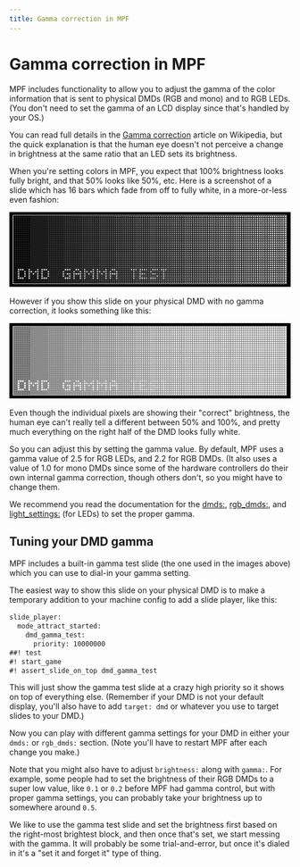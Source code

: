 ```yaml
---
title: Gamma correction in MPF
---
```


# Gamma correction in MPF


MPF includes functionality to allow you to adjust the gamma of the color
information that is sent to physical DMDs (RGB and mono) and to RGB
LEDs. (You don't need to set the gamma of an LCD display since that's
handled by your OS.)

You can read full details in the [Gamma
correction](https://en.wikipedia.org/wiki/Gamma_correction#Power_law_for_video_display)
article on Wikipedia, but the quick explanation is that the human eye
doesn't not perceive a change in brightness at the same ratio that an
LED sets its brightness.

When you're setting colors in MPF, you expect that 100% brightness
looks fully bright, and that 50% looks like 50%, etc. Here is a
screenshot of a slide which has 16 bars which fade from off to fully
white, in a more-or-less even fashion:

![image](/config/images/good_gamma.png)

However if you show this slide on your physical DMD with no gamma
correction, it looks something like this:

![image](/config/images/bad_gamma.png)

Even though the individual pixels are showing their "correct"
brightness, the human eye can't really tell a different between 50% and
100%, and pretty much everything on the right half of the DMD looks
fully white.

So you can adjust this by setting the gamma value. By default, MPF uses
a gamma value of 2.5 for RGB LEDs, and 2.2 for RGB DMDs. (It also uses a
value of 1.0 for mono DMDs since some of the hardware controllers do
their own internal gamma correction, though others don't, so you might
have to change them.

We recommend you read the documentation for the
[dmds:](../dmds.md),
[rgb_dmds:](../rgb_dmds.md), and
[light_settings:](../light_settings.md) (for LEDs) to set
the proper gamma.

## Tuning your DMD gamma

MPF includes a built-in gamma test slide (the one used in the images
above) which you can use to dial-in your gamma setting.

The easiest way to show this slide on your physical DMD is to make a
temporary addition to your machine config to add a slide player, like
this:

``` mpf-mc-config
slide_player:
  mode_attract_started:
    dmd_gamma_test:
      priority: 10000000
##! test
#! start_game
#! assert_slide_on_top dmd_gamma_test
```

This will just show the gamma test slide at a crazy high priority so it
shows on top of everything else. (Remember if your DMD is not your
default display, you'll also have to add `target: dmd` or whatever you
use to target slides to your DMD.)

Now you can play with different gamma settings for your DMD in either
your `dmds:` or `rgb_dmds:` section. (Note you'll have to restart MPF
after each change you make.)

Note that you might also have to adjust `brightness:` along with
`gamma:`. For example, some people had to set the brightness of their
RGB DMDs to a super low value, like `0.1` or `0.2` before MPF had gamma
control, but with proper gamma settings, you can probably take your
brightness up to somewhere around `0.5`.

We like to use the gamma test slide and set the brightness first based
on the right-most brightest block, and then once that's set, we start
messing with the gamma. It will probably be some trial-and-error, but
once it's dialed in it's a "set it and forget it" type of thing.
